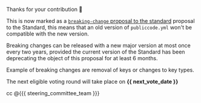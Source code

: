 Thanks for your contribution :pray:

This is now marked as a [`breaking-change` proposal to the standard](https://github.com/publiccodeyml/publiccode.yml/labels/standard-breaking-change) proposal to the Standard, this means that an old version of `publiccode.yml` won't be compatible with the new version.

Breaking changes can be released with a new major version at most once every two years, provided the current version of the Standard has been deprecating the object of this proposal for at least 6 months.

Example of breaking changes are removal of keys or changes to key types.

The next eligible voting round will take place on **{{ next_vote_date }}**

cc @{{{ steering_committee_team }}}
